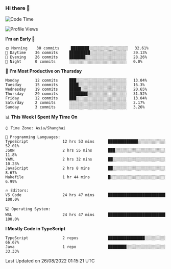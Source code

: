 ### Hi there 👋

<!--
**waynelwz/waynelwz** is a ✨ _special_ ✨ repository because its `README.md` (this file) appears on your GitHub profile.

Here are some ideas to get you started:

- 🔭 I’m currently working on ...
- 🌱 I’m currently learning ...
- 👯 I’m looking to collaborate on ...
- 🤔 I’m looking for help with ...
- 💬 Ask me about ...
- 📫 How to reach me: ...
- 😄 Pronouns: ...
- ⚡ Fun fact: ...
-->

<!--START_SECTION:waka-->
![Code Time](http://img.shields.io/badge/Code%20Time-368%20hrs%2050%20mins-blue)

![Profile Views](http://img.shields.io/badge/Profile%20Views-1-blue)

**I'm an Early 🐤** 

```text
🌞 Morning    30 commits     ████████░░░░░░░░░░░░░░░░░   32.61% 
🌆 Daytime    36 commits     █████████░░░░░░░░░░░░░░░░   39.13% 
🌃 Evening    26 commits     ███████░░░░░░░░░░░░░░░░░░   28.26% 
🌙 Night      0 commits      ░░░░░░░░░░░░░░░░░░░░░░░░░   0.0%

```
📅 **I'm Most Productive on Thursday** 

```text
Monday       12 commits     ███░░░░░░░░░░░░░░░░░░░░░░   13.04% 
Tuesday      15 commits     ████░░░░░░░░░░░░░░░░░░░░░   16.3% 
Wednesday    19 commits     █████░░░░░░░░░░░░░░░░░░░░   20.65% 
Thursday     29 commits     ████████░░░░░░░░░░░░░░░░░   31.52% 
Friday       12 commits     ███░░░░░░░░░░░░░░░░░░░░░░   13.04% 
Saturday     2 commits      ░░░░░░░░░░░░░░░░░░░░░░░░░   2.17% 
Sunday       3 commits      ░░░░░░░░░░░░░░░░░░░░░░░░░   3.26%

```


📊 **This Week I Spent My Time On** 

```text
⌚︎ Time Zone: Asia/Shanghai

💬 Programming Languages: 
TypeScript               12 hrs 53 mins      █████████████░░░░░░░░░░░░   52.01% 
JSON                     2 hrs 55 mins       ███░░░░░░░░░░░░░░░░░░░░░░   11.8% 
YAML                     2 hrs 32 mins       ██░░░░░░░░░░░░░░░░░░░░░░░   10.23% 
JavaScript               2 hrs 8 mins        ██░░░░░░░░░░░░░░░░░░░░░░░   8.67% 
Makefile                 1 hr 44 mins        █░░░░░░░░░░░░░░░░░░░░░░░░   6.99%

🔥 Editors: 
VS Code                  24 hrs 47 mins      █████████████████████████   100.0%

💻 Operating System: 
WSL                      24 hrs 47 mins      █████████████████████████   100.0%

```

**I Mostly Code in TypeScript** 

```text
TypeScript               2 repos             ████████████████░░░░░░░░░   66.67% 
Java                     1 repo              ████████░░░░░░░░░░░░░░░░░   33.33%

```



 Last Updated on 26/08/2022 01:15:21 UTC
<!--END_SECTION:waka-->
